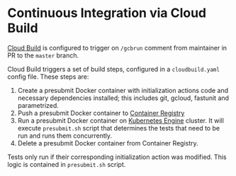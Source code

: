 # Continuous Integration via Cloud Build

[Cloud Build](https://cloud.google.com/cloud-build/) is configured to trigger on
`/gcbrun` comment from maintainer in PR to the `master` branch.

Cloud Build triggers a set of build steps, configured in a `cloudbuild.yaml`
config file. These steps are:

1.  Create a presubmit Docker container with initialization actions code and
    necessary dependencies installed; this includes git, gcloud, fastunit and
    parametrized.
1.  Push a presubmit Docker container to
    [Container Registry](https://cloud.google.com/container-registry/)
1.  Run a presubmit Docker container on
    [Kubernetes Engine](https://cloud.google.com/kubernetes-engine/) cluster. It
    will execute `presubmit.sh` script that determines the tests that need to be
    run and runs them concurrently.
1.  Delete a presubmit Docker container from Container Registry.

Tests only run if their corresponding initialization action was modified. This
logic is contained in `presubmit.sh` script.
